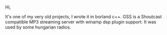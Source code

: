Hi,

It's one of my very old projects, I wrote it in borland c++. 
GSS is a Shoutcast compatible MP3 streaming server with winamp dsp plugin support.
It was used by some hungarian radios.
